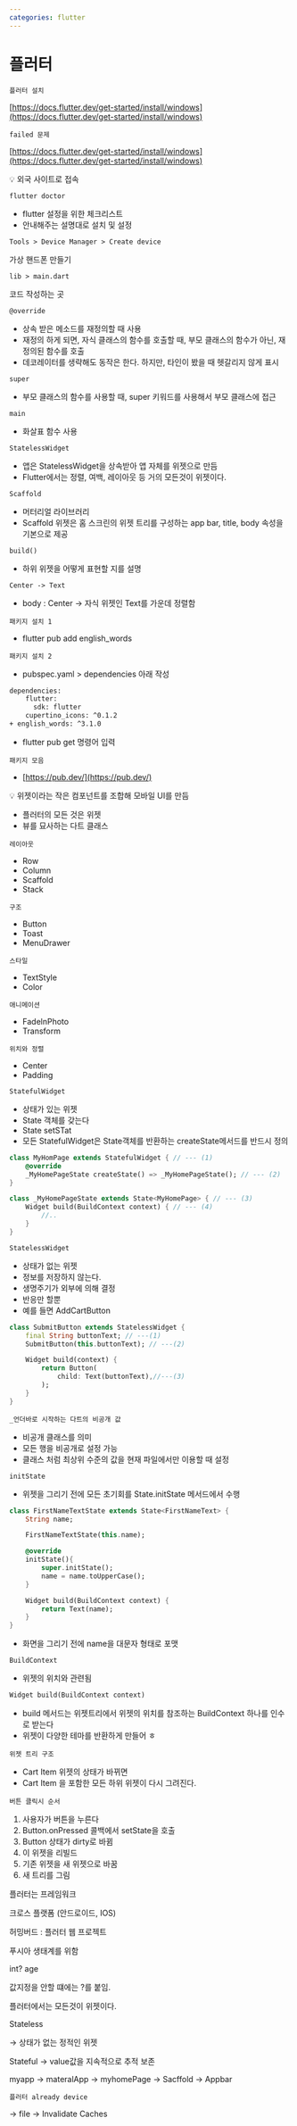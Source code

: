 ```yaml
---
categories: flutter
---
```


# 플러터

`플러터 설치`

[https://docs.flutter.dev/get-started/install/windows](https://docs.flutter.dev/get-started/install/windows)

`failed 문제`

[https://docs.flutter.dev/get-started/install/windows](https://docs.flutter.dev/get-started/install/windows)

<aside>
💡 외국 사이트로 접속

</aside>

`flutter doctor`

- flutter 설정을 위한 체크리스트
- 안내해주는 설명대로 설치 및 설정

`Tools > Device Manager > Create device`

가상 핸드폰 만들기

`lib > main.dart`

코드 작성하는 곳

`@override`

- 상속 받은 메소드를 재정의할 때 사용
- 재정의 하게 되면, 자식 클래스의 함수를 호출할 때, 부모 클래스의 함수가 아닌, 재정의된 함수를 호출
- 데코레이터를 생략해도 동작은 한다. 하지만, 타인이 봤을 때 헷갈리지 않게 표시

`super`

- 부모 클래스의 함수를 사용할 때, super 키워드를 사용해서 부모 클래스에 접근

`main`

- 화살표 함수 사용

`StatelessWidget`

- 앱은 StatelessWidget을 상속받아 앱 자체를 위젯으로 만듬
- Flutter에서는 정렬, 여백, 레이아웃 등 거의 모든것이 위젯이다.

`Scaffold`

- 머터리얼 라이브러리
- Scaffold 위젯은 홈 스크린의 위젯 트리를 구성하는 app bar, title, body 속성을 기본으로 제공

`build()`

- 하위 위젯을 어떻게 표현할 지를 설명

`Center -> Text`

- body : Center → 자식 위젯인 Text를 가운데 정렬함

`패키지 설치 1`

- flutter pub add english_words

`패키지 설치 2`

- pubspec.yaml > dependencies 아래 작성

```bash
dependencies:
	flutter:
	  sdk: flutter
	cupertino_icons: ^0.1.2
+ english_words: ^3.1.0
```

- flutter pub get 명령어 입력

`패키지 모음`

- [https://pub.dev/](https://pub.dev/)

<aside>
💡 위젯이라는 작은 컴포넌트를 조합해 모바일 UI를 만듬

</aside>

- 플러터의 모든 것은 위젯
- 뷰를 묘사하는 다트 클래스

`레이아웃`

- Row
- Column
- Scaffold
- Stack

`구조`

- Button
- Toast
- MenuDrawer

`스타일`

- TextStyle
- Color

`애니메이션`

- FadelnPhoto
- Transform

`위치와 정렬`

- Center
- Padding

`StatefulWidget`

- 상태가 있는 위젯
- State 객체를 갖는다
- State setSTat
- 모든 StatefulWidget은 State객체를 반환하는 createState메서드를 반드시 정의

```dart
class MyHomPage extends StatefulWidget { // --- (1)
	@override
	_MyHomePageState createState() => _MyHomePageState(); // --- (2)
}

class _MyHomePageState extends State<MyHomePage> { // --- (3)
	Widget build(BuildContext context) { // --- (4)
		//..
	}
}
```

`StatelessWidget`

- 상태가 없는 위젯
- 정보를 저장하지 않는다.
- 생명주기가 외부에 의해 결정
- 반응만 할뿐
- 예를 들면 AddCartButton

```dart
class SubmitButton extends StatelessWidget {
	final String buttonText; // ---(1)
	SubmitButton(this.buttonText); // ---(2)

	Widget build(context) {
		return Button(
			child: Text(buttonText),//---(3)
		);
	}
}
```

`_언더바로 시작하는 다트의 비공개 값`

- 비공개 클래스를 의미
- 모든 행을 비공개로 설정 가능
- 클래스 처럼 최상위 수준의 값을 현재 파일에서만 이용할 때 설정

`initState`

- 위젯을 그리기 전에 모든 초기회를 State.initState 메서드에서 수행

```dart
class FirstNameTextState extends State<FirstNameText> {
	String name;

	FirstNameTextState(this.name);

	@override
	initState(){
		super.initState();
		name = name.toUpperCase();
	}

	Widget build(BuildContext context) {
		return Text(name);
	}
}
```

- 화면을 그리기 전에 name을 대문자 형태로 포맷

`BuildContext`

- 위젯의 위치와 관련됨

```dart
Widget build(BuildContext context)
```

- build 메서드는 위젯트리에서 위젯의 위치를 참조하는 BuildContext 하나를 인수로 받는다
- 위젯이 다양한 테마를 반환하게 만들어 ㅎ

`위젯 트리 구조`

- Cart Item 위젯의 상태가 바뀌면
- Cart Item 을 포함한 모든 하위 위젯이 다시 그려진다.

`버튼 클릭시 순서`

1. 사용자가 버튼을 누른다
2. Button.onPressed 콜백에서 setState을 호출
3. Button 상태가 dirty로 바뀜
4. 이 위젯을 리빌드
5. 기존 위젯을 새 위젯으로 바꿈
6. 새 트리를 그림

플러터는 프레임워크

크로스 플랫폼 (안드로이드, IOS)

허밍버드 : 플러터 웹 프로젝트

푸시아 생태계를 위함

int? age

값지정을 안할 떄에는 ?를 붙임.

플러터에서는 모든것이 위젯이다.

Stateless

→ 상태가 없는 정적인 위젯

Stateful
→ value값을 지속적으로 추적 보존

myapp → materalApp → myhomePage → Sacffold → Appbar

`플러터 already device`

→ file → Invalidate Caches

